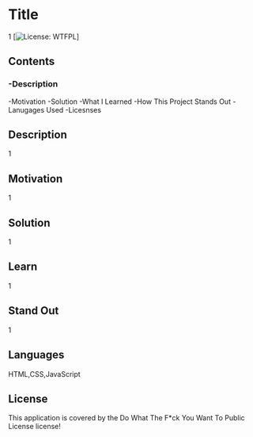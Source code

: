 
  # Title 
  1
  [![License: WTFPL](https://img.shields.io/badge/License-WTFPL-brightgreen.svg)]
  ## Contents
  ### -Description
  -Motivation
  -Solution
  -What I Learned
  -How This Project Stands Out
  -Lanugages Used
  -Licesnses 
  ## Description
  1
  ## Motivation
  1
  ## Solution
  1
  ## Learn
  1
  ## Stand Out
  1
  ## Languages
  HTML,CSS,JavaScript
  ## License
  This application is covered by the Do What The F*ck You Want To Public License license!

